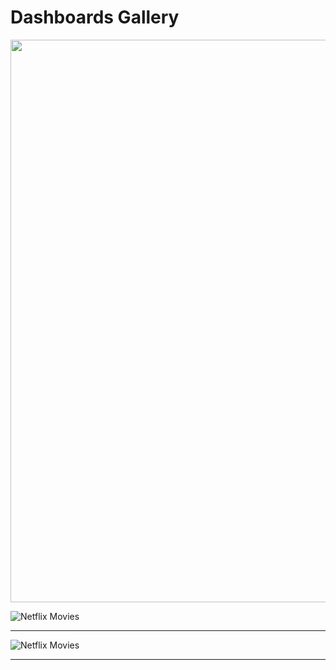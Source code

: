 # Dashboards Gallery

<img src="https://user-images.githubusercontent.com/124378648/230902986-c08b0d0d-2a79-4dc6-809c-001aadfd3c74.gif" width="900">


![Netflix Movies](https://user-images.githubusercontent.com/124378648/230902986-c08b0d0d-2a79-4dc6-809c-001aadfd3c74.gif)

---

![Netflix Movies](https://user-images.githubusercontent.com/124378648/230907066-adb79537-0ffb-4e01-b00e-0a1b2a1b0263.gif)

---
